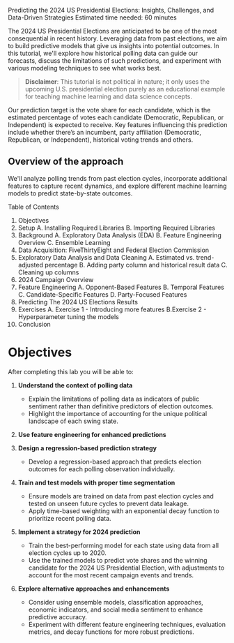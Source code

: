 Predicting the 2024 US Presidential Elections: Insights, Challenges, and Data-Driven Strategies
Estimated time needed: 60 minutes

The 2024 US Presidential Elections are anticipated to be one of the most consequential in recent history. Leveraging data from past elections, we aim to build predictive models that give us insights into potential outcomes. In this tutorial, we'll explore how historical polling data can guide our forecasts, discuss the limitations of such predictions, and experiment with various modeling techniques to see what works best.

>**Disclaimer**: This tutorial is not political in nature; it only uses the upcoming U.S. presidential election purely as an educational example for teaching machine learning and data science concepts. 

Our prediction target is the vote share for each candidate, which is the estimated percentage of votes each candidate (Democratic, Republican, or Independent) is expected to receive. Key features influencing this prediction include whether there’s an incumbent, party affiliation (Democratic, Republican, or Independent), historical voting trends and others.

## Overview of the approach
We'll analyze polling trends from past election cycles, incorporate additional features to capture recent dynamics, and explore different machine learning models to predict state-by-state outcomes.

Table of Contents
 1. Objectives
 2. Setup
    A. Installing Required Libraries
    B. Importing Required Libraries
 3. Background
    A. Exploratory Data Analysis (EDA)
    B. Feature Engineering Overview
    C. Ensemble Learning
 4. Data Acquisition: FiveThirtyEight and Federal Election Commission
 5. Exploratory Data Analysis and Data Cleaning
    A. Estimated vs. trend-adjusted percentage
    B. Adding party column and historical result data
    C. Cleaning up columns
 6. 2024 Campaign Overview
 7. Feature Engineering
   A. Opponent-Based Features
   B. Temporal Features
   C. Candidate-Specific Features
   D. Party-Focused Features
 8. Predicting The 2024 US Elections Results
 9. Exercises
   A. Exercise 1 - Introducing more features
   B.Exercise 2 - Hyperparameter tuning the models
10. Conclusion

# Objectives

After completing this lab you will be able to:

1. **Understand the context of polling data**  
   - Explain the limitations of polling data as indicators of public sentiment rather than definitive predictors of election outcomes.
   - Highlight the importance of accounting for the unique political landscape of each swing state.
     

2. **Use feature engineering for enhanced predictions**  
   
3. **Design a regression-based prediction strategy**  
   - Develop a regression-based approach that predicts election outcomes for each polling observation individually.

4. **Train and test models with proper time segmentation**  
   - Ensure models are trained on data from past election cycles and tested on unseen future cycles to prevent data leakage.
   - Apply time-based weighting with an exponential decay function to prioritize recent polling data.

5. **Implement a strategy for 2024 prediction**  
   - Train the best-performing model for each state using data from all election cycles up to 2020.
   - Use the trained models to predict vote shares and the winning candidate for the 2024 US Presidential Election, with adjustments to account for the most recent campaign events and trends.

6. **Explore alternative approaches and enhancements**  
   - Consider using ensemble models, classification approaches, economic indicators, and social media sentiment to enhance predictive accuracy.
   - Experiment with different feature engineering techniques, evaluation metrics, and decay functions for more robust predictions.

